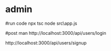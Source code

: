 # admin  
#run code 
npx tsc
node src\app.js

#post man 
http://localhost:3000/api/users/login

http://localhost:3000/api/users/signup